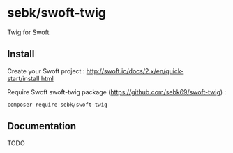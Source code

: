 # sebk/swoft-twig

Twig for Swoft

## Install

Create your Swoft project : http://swoft.io/docs/2.x/en/quick-start/install.html

Require Swoft swoft-twig package (https://github.com/sebk69/swoft-twig) :
```
composer require sebk/swoft-twig
```

## Documentation

TODO